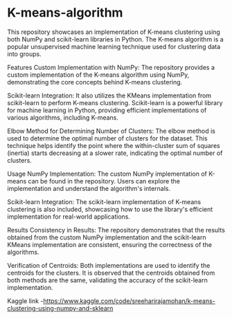 # K-means-algorithm
This repository showcases an implementation of K-means clustering using both NumPy and scikit-learn libraries in Python. The K-means algorithm is a popular unsupervised machine learning technique used for clustering data into groups.

Features
Custom Implementation with NumPy: The repository provides a custom implementation of the K-means algorithm using NumPy, demonstrating the core concepts behind K-means clustering.

Scikit-learn Integration: It also utilizes the KMeans implementation from scikit-learn to perform K-means clustering. Scikit-learn is a powerful library for machine learning in Python, providing efficient implementations of various algorithms, including K-means.

Elbow Method for Determining Number of Clusters: The elbow method is used to determine the optimal number of clusters for the dataset. This technique helps identify the point where the within-cluster sum of squares (inertia) starts decreasing at a slower rate, indicating the optimal number of clusters.

Usage
NumPy Implementation: The custom NumPy implementation of K-means can be found in the repository. Users can explore the implementation and understand the algorithm's internals.

Scikit-learn Integration: The scikit-learn implementation of K-means clustering is also included, showcasing how to use the library's efficient implementation for real-world applications.

Results
Consistency in Results: The repository demonstrates that the results obtained from the custom NumPy implementation and the scikit-learn KMeans implementation are consistent, ensuring the correctness of the algorithms.

Verification of Centroids: Both implementations are used to identify the centroids for the clusters. It is observed that the centroids obtained from both methods are the same, validating the accuracy of the scikit-learn implementation.

Kaggle link -https://www.kaggle.com/code/sreeharirajamohan/k-means-clustering-using-numpy-and-sklearn
